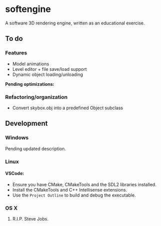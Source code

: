 # softengine
A software 3D rendering engine, written as an educational exercise.

## To do

### Features

* Model animations
* Level editor + file save/load support
* Dynamic object loading/unloading

**Pending optimizations:**

### Refactoring/organization

* Convert skybox.obj into a predefined Object subclass

## Development

### Windows

Pending updated description.

### Linux

#### VSCode:
- Ensure you have CMake, CMakeTools and the SDL2 libraries installed.
- Install the CMakeTools and C++ Intellisense extensions.
- Use the `Project Outline` to build and debug the executable.

### OS X
1. R.I.P. Steve Jobs.